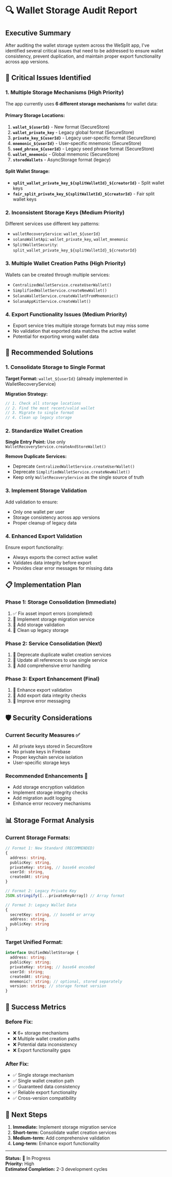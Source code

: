 # 🔍 Wallet Storage Audit Report

## Executive Summary

After auditing the wallet storage system across the WeSplit app, I've identified several critical issues that need to be addressed to ensure wallet consistency, prevent duplication, and maintain proper export functionality across app versions.

## 🚨 Critical Issues Identified

### 1. **Multiple Storage Mechanisms (High Priority)**
The app currently uses **6 different storage mechanisms** for wallet data:

#### **Primary Storage Locations:**
1. **`wallet_${userId}`** - New format (SecureStore)
2. **`wallet_private_key`** - Legacy global format (SecureStore)
3. **`private_key_${userId}`** - Legacy user-specific format (SecureStore)
4. **`mnemonic_${userId}`** - User-specific mnemonic (SecureStore)
5. **`seed_phrase_${userId}`** - Legacy seed phrase format (SecureStore)
6. **`wallet_mnemonic`** - Global mnemonic (SecureStore)
7. **`storedWallets`** - AsyncStorage format (legacy)

#### **Split Wallet Storage:**
- **`split_wallet_private_key_${splitWalletId}_${creatorId}`** - Split wallet keys
- **`fair_split_private_key_${splitWalletId}_${creatorId}`** - Fair split wallet keys

### 2. **Inconsistent Storage Keys (Medium Priority)**
Different services use different key patterns:
- `walletRecoveryService`: `wallet_${userId}`
- `solanaWalletApi`: `wallet_private_key`, `wallet_mnemonic`
- `SplitWalletSecurity`: `split_wallet_private_key_${splitWalletId}_${creatorId}`

### 3. **Multiple Wallet Creation Paths (High Priority)**
Wallets can be created through multiple services:
- `CentralizedWalletService.createUserWallet()`
- `SimplifiedWalletService.createNewWallet()`
- `SolanaWalletService.createWalletFromMnemonic()`
- `SolanaAppKitService.createWallet()`

### 4. **Export Functionality Issues (Medium Priority)**
- Export service tries multiple storage formats but may miss some
- No validation that exported data matches the active wallet
- Potential for exporting wrong wallet data

## 🔧 Recommended Solutions

### 1. **Consolidate Storage to Single Format**
**Target Format:** `wallet_${userId}` (already implemented in WalletRecoveryService)

**Migration Strategy:**
```typescript
// 1. Check all storage locations
// 2. Find the most recent/valid wallet
// 3. Migrate to single format
// 4. Clean up legacy storage
```

### 2. **Standardize Wallet Creation**
**Single Entry Point:** Use only `WalletRecoveryService.createAndStoreWallet()`

**Remove Duplicate Services:**
- Deprecate `CentralizedWalletService.createUserWallet()`
- Deprecate `SimplifiedWalletService.createNewWallet()`
- Keep only `WalletRecoveryService` as the single source of truth

### 3. **Implement Storage Validation**
Add validation to ensure:
- Only one wallet per user
- Storage consistency across app versions
- Proper cleanup of legacy data

### 4. **Enhanced Export Validation**
Ensure export functionality:
- Always exports the correct active wallet
- Validates data integrity before export
- Provides clear error messages for missing data

## 📋 Implementation Plan

### Phase 1: Storage Consolidation (Immediate)
1. ✅ Fix asset import errors (completed)
2. 🔄 Implement storage migration service
3. 🔄 Add storage validation
4. 🔄 Clean up legacy storage

### Phase 2: Service Consolidation (Next)
1. 🔄 Deprecate duplicate wallet creation services
2. 🔄 Update all references to use single service
3. 🔄 Add comprehensive error handling

### Phase 3: Export Enhancement (Final)
1. 🔄 Enhance export validation
2. 🔄 Add export data integrity checks
3. 🔄 Improve error messaging

## 🛡️ Security Considerations

### Current Security Measures ✅
- All private keys stored in SecureStore
- No private keys in Firebase
- Proper keychain service isolation
- User-specific storage keys

### Recommended Enhancements 🔄
- Add storage encryption validation
- Implement storage integrity checks
- Add migration audit logging
- Enhance error recovery mechanisms

## 📊 Storage Format Analysis

### Current Storage Formats:
```typescript
// Format 1: New Standard (RECOMMENDED)
{
  address: string,
  publicKey: string,
  privateKey: string, // base64 encoded
  userId: string,
  createdAt: string
}

// Format 2: Legacy Private Key
JSON.stringify([...privateKeyArray]) // Array format

// Format 3: Legacy Wallet Data
{
  secretKey: string, // base64 or array
  address: string,
  publicKey: string
}
```

### Target Unified Format:
```typescript
interface UnifiedWalletStorage {
  address: string;
  publicKey: string;
  privateKey: string; // base64 encoded
  userId: string;
  createdAt: string;
  mnemonic?: string; // optional, stored separately
  version: string; // storage format version
}
```

## 🎯 Success Metrics

### Before Fix:
- ❌ 6+ storage mechanisms
- ❌ Multiple wallet creation paths
- ❌ Potential data inconsistency
- ❌ Export functionality gaps

### After Fix:
- ✅ Single storage mechanism
- ✅ Single wallet creation path
- ✅ Guaranteed data consistency
- ✅ Reliable export functionality
- ✅ Cross-version compatibility

## 🚀 Next Steps

1. **Immediate:** Implement storage migration service
2. **Short-term:** Consolidate wallet creation services
3. **Medium-term:** Add comprehensive validation
4. **Long-term:** Enhance export functionality

---

**Status:** 🔄 In Progress  
**Priority:** High  
**Estimated Completion:** 2-3 development cycles
